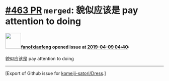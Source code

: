 # [\#463 PR](https://github.com/komeiji-satori/Dress/pull/463) `merged`: 貌似应该是 pay attention to doing

#### <img src="https://avatars.githubusercontent.com/u/3983683?u=30959c12c43e7c1300671910233d442f2eccbb43&v=4" width="50">[fanofxiaofeng](https://github.com/fanofxiaofeng) opened issue at [2019-04-09 04:40](https://github.com/komeiji-satori/Dress/pull/463):

貌似应该是 pay attention to doing




-------------------------------------------------------------------------------



[Export of Github issue for [komeiji-satori/Dress](https://github.com/komeiji-satori/Dress).]
